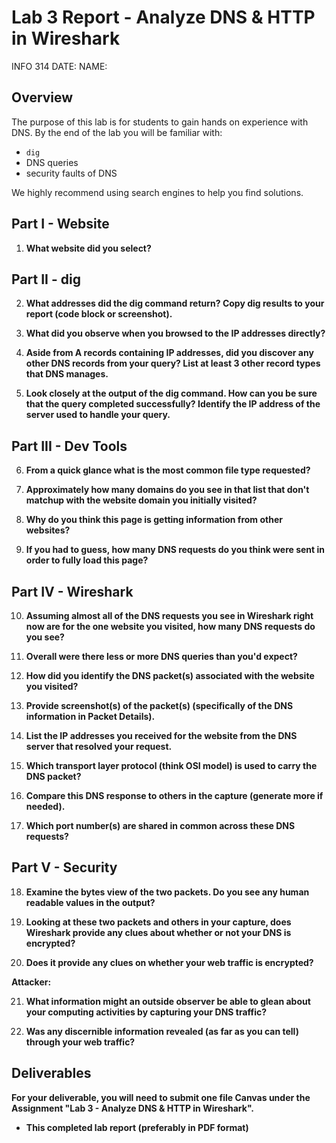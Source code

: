# Lab 3 Report - Analyze DNS & HTTP in Wireshark

INFO 314
DATE: 
NAME: 

## Overview  
The purpose of this lab is for students to gain hands on experience with DNS. By the end of the lab you will be familiar with:

- `dig`
- DNS queries
- security faults of DNS

We highly recommend using search engines to help you find solutions.

## Part I - Website

1. **What website did you select?**  
   
   
   
## Part II - dig

2. **What addresses did the dig command return? Copy dig results to your report (code block or screenshot).**  
   
   
   
3. **What did you observe when you browsed to the IP addresses directly?**  
   
   
   
4. **Aside from A records containing IP addresses, did you discover any other DNS records from your query? List at least 3 other record types that DNS manages.**  
   
   
   
5. **Look closely at the output of the dig command. How can you be sure that the query completed successfully? Identify the IP address of the server used to handle your query.**  
   
   
   
## Part III - Dev Tools

6. **From a quick glance what is the most common file type requested?**    
   
7. **Approximately how many domains do you see in that list that don't matchup with the website domain you initially visited?**  
   
   
   
8. **Why do you think this page is getting information from other websites?**  
   
   
   
9. **If you had to guess, how many DNS requests do you think were sent in order to fully load this page?**  
   
   
   
## Part IV - Wireshark

10. **Assuming almost all of the DNS requests you see in Wireshark right now are for the one website you visited, how many DNS requests do you see?**  
   
   
   
11. **Overall were there less or more DNS queries than you'd expect?**  
   
   
   
12. **How did you identify the DNS packet(s) associated with the website you visited?**  
   
   
   
13. **Provide screenshot(s) of the packet(s) (specifically of the DNS information in Packet Details).**  
   
   
   
14. **List the IP addresses you received for the website from the DNS server that resolved your request.**  
   
   
   
15. **Which transport layer protocol (think OSI model) is used to carry the DNS packet?**  
   
   
   
16. **Compare this DNS response to others in the capture (generate more if needed).**  
   
   
   
17. **Which port number(s) are shared in common across these DNS requests?**  
   
   
   
## Part V - Security

18. **Examine the bytes view of the two packets. Do you see any human readable values in the output?**  
   
   
   
19. **Looking at these two packets and others in your capture, does Wireshark provide any clues about whether or not your DNS is encrypted?**  
   
   
   
20. **Does it provide any clues on whether your web traffic is encrypted?**  
   
   
   

**Attacker:**  

21. **What information might an outside observer be able to glean about your computing activities by capturing your DNS traffic?**  
   
   
   
22. **Was any discernible information revealed (as far as you can tell) through your web traffic?**  
   
   
   
## Deliverables  
**For your deliverable, you will need to submit one file Canvas under the Assignment "Lab 3 - Analyze DNS & HTTP in Wireshark".**  

- **This completed lab report (preferably in PDF format)**